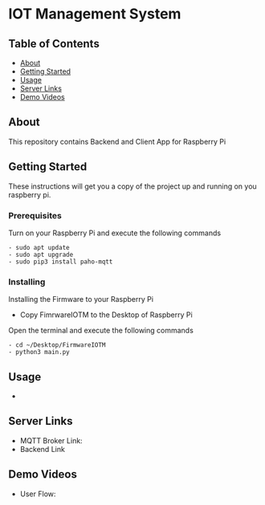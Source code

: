 # IOT Management System

## Table of Contents

- [About](#about)
- [Getting Started](#getting_started)
- [Usage](#usage)
- [Server Links](#srv)
- [Demo Videos](#videos)

## About <a name = "about"></a>

This repository contains Backend and Client App for Raspberry Pi

## Getting Started <a name = "getting_started"></a>

These instructions will get you a copy of the project up and running on you raspberry pi.

### Prerequisites

Turn on your Raspberry Pi and execute the following commands

```
- sudo apt update
- sudo apt upgrade
- sudo pip3 install paho-mqtt
```

### Installing

Installing the Firmware to your Raspberry Pi
- Copy FimrwareIOTM to the Desktop of Raspberry Pi

Open the terminal and execute the following commands 

```
- cd ~/Desktop/FirmwareIOTM
- python3 main.py
```


## Usage <a name = "usage"></a>

- 

## Server Links <a name = "srv"></a>

- MQTT Broker Link:
- Backend Link






## Demo Videos <a name = "videos"></a>

- User Flow: 